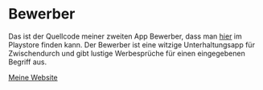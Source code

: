 # Bewerber

Das ist der Quellcode meiner zweiten App Bewerber, dass man [hier](https://play.google.com/store/apps/details?id=de.kruemelopment.org.bewerber) im Playstore finden kann.
Der Bewerber ist eine witzige Unterhaltungsapp für Zwischendurch und gibt lustige Werbesprüche für einen eingegebenen Begriff aus.

[Meine Website](https://kruemelopment-dev.de/)